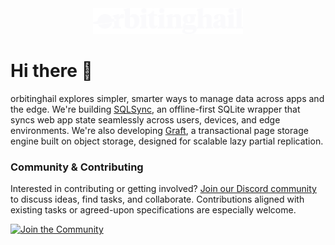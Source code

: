 <div align="center">
  <picture>
    <source width="240" alt="Orbitinghail" media="(prefers-color-scheme: light)" srcset="orbitinghail-light.svg" />
    <source width="240" alt="Orbitinghail" media="(prefers-color-scheme: dark)" srcset="orbitinghail-dark.svg" />
    <img width="240" alt="Orbitinghail" src="orbitinghail-dark.svg" />
  </picture>
</div>

# Hi there 👋

orbitinghail explores simpler, smarter ways to manage data across apps and the edge. We're building [SQLSync], an offline-first SQLite wrapper that syncs web app state seamlessly across users, devices, and edge environments. We're also developing [Graft], a transactional page storage engine built on object storage, designed for scalable lazy partial replication.

### Community & Contributing

Interested in contributing or getting involved? [Join our Discord community][discord] to discuss ideas, find tasks, and collaborate. Contributions aligned with existing tasks or agreed-upon specifications are especially welcome.

[![Join the Community](https://discordapp.com/api/guilds/1149205110262595634/widget.png?style=banner2)][discord]


[SQLSync]: https://github.com/orbitinghail/sqlsync
[Graft]: https://github.com/orbitinghail/graft
[discord]: https://discord.gg/etFk2N9nzC
